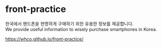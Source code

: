 # front-practice

한국에서 핸드폰을 현명하게 구매하기 위한 유용한 정보를 제공합니다.<br>
We provide useful information to wisely purchase smartphones in Korea.

https://whco.github.io/front-practice/
